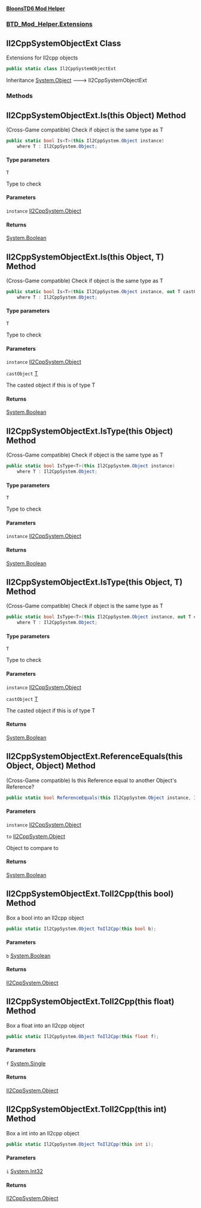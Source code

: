 #### [BloonsTD6 Mod Helper](index.md 'index')
### [BTD_Mod_Helper.Extensions](index.md#BTD_Mod_Helper.Extensions 'BTD_Mod_Helper.Extensions')

## Il2CppSystemObjectExt Class

Extensions for Il2cpp objects

```csharp
public static class Il2CppSystemObjectExt
```

Inheritance [System.Object](https://docs.microsoft.com/en-us/dotnet/api/System.Object 'System.Object') &#129106; Il2CppSystemObjectExt
### Methods

<a name='BTD_Mod_Helper.Extensions.Il2CppSystemObjectExt.Is_T_(thisIl2CppSystem.Object)'></a>

## Il2CppSystemObjectExt.Is<T>(this Object) Method

(Cross-Game compatible) Check if object is the same type as T

```csharp
public static bool Is<T>(this Il2CppSystem.Object instance)
    where T : Il2CppSystem.Object;
```
#### Type parameters

<a name='BTD_Mod_Helper.Extensions.Il2CppSystemObjectExt.Is_T_(thisIl2CppSystem.Object).T'></a>

`T`

Type to check
#### Parameters

<a name='BTD_Mod_Helper.Extensions.Il2CppSystemObjectExt.Is_T_(thisIl2CppSystem.Object).instance'></a>

`instance` [Il2CppSystem.Object](https://docs.microsoft.com/en-us/dotnet/api/Il2CppSystem.Object 'Il2CppSystem.Object')

#### Returns
[System.Boolean](https://docs.microsoft.com/en-us/dotnet/api/System.Boolean 'System.Boolean')

<a name='BTD_Mod_Helper.Extensions.Il2CppSystemObjectExt.Is_T_(thisIl2CppSystem.Object,T)'></a>

## Il2CppSystemObjectExt.Is<T>(this Object, T) Method

(Cross-Game compatible) Check if object is the same type as T

```csharp
public static bool Is<T>(this Il2CppSystem.Object instance, out T castObject)
    where T : Il2CppSystem.Object;
```
#### Type parameters

<a name='BTD_Mod_Helper.Extensions.Il2CppSystemObjectExt.Is_T_(thisIl2CppSystem.Object,T).T'></a>

`T`

Type to check
#### Parameters

<a name='BTD_Mod_Helper.Extensions.Il2CppSystemObjectExt.Is_T_(thisIl2CppSystem.Object,T).instance'></a>

`instance` [Il2CppSystem.Object](https://docs.microsoft.com/en-us/dotnet/api/Il2CppSystem.Object 'Il2CppSystem.Object')

<a name='BTD_Mod_Helper.Extensions.Il2CppSystemObjectExt.Is_T_(thisIl2CppSystem.Object,T).castObject'></a>

`castObject` [T](BTD_Mod_Helper.Extensions.Il2CppSystemObjectExt.md#BTD_Mod_Helper.Extensions.Il2CppSystemObjectExt.Is_T_(thisIl2CppSystem.Object,T).T 'BTD_Mod_Helper.Extensions.Il2CppSystemObjectExt.Is<T>(this Il2CppSystem.Object, T).T')

The casted object if this is of type T

#### Returns
[System.Boolean](https://docs.microsoft.com/en-us/dotnet/api/System.Boolean 'System.Boolean')

<a name='BTD_Mod_Helper.Extensions.Il2CppSystemObjectExt.IsType_T_(thisIl2CppSystem.Object)'></a>

## Il2CppSystemObjectExt.IsType<T>(this Object) Method

(Cross-Game compatible) Check if object is the same type as T

```csharp
public static bool IsType<T>(this Il2CppSystem.Object instance)
    where T : Il2CppSystem.Object;
```
#### Type parameters

<a name='BTD_Mod_Helper.Extensions.Il2CppSystemObjectExt.IsType_T_(thisIl2CppSystem.Object).T'></a>

`T`

Type to check
#### Parameters

<a name='BTD_Mod_Helper.Extensions.Il2CppSystemObjectExt.IsType_T_(thisIl2CppSystem.Object).instance'></a>

`instance` [Il2CppSystem.Object](https://docs.microsoft.com/en-us/dotnet/api/Il2CppSystem.Object 'Il2CppSystem.Object')

#### Returns
[System.Boolean](https://docs.microsoft.com/en-us/dotnet/api/System.Boolean 'System.Boolean')

<a name='BTD_Mod_Helper.Extensions.Il2CppSystemObjectExt.IsType_T_(thisIl2CppSystem.Object,T)'></a>

## Il2CppSystemObjectExt.IsType<T>(this Object, T) Method

(Cross-Game compatible) Check if object is the same type as T

```csharp
public static bool IsType<T>(this Il2CppSystem.Object instance, out T castObject)
    where T : Il2CppSystem.Object;
```
#### Type parameters

<a name='BTD_Mod_Helper.Extensions.Il2CppSystemObjectExt.IsType_T_(thisIl2CppSystem.Object,T).T'></a>

`T`

Type to check
#### Parameters

<a name='BTD_Mod_Helper.Extensions.Il2CppSystemObjectExt.IsType_T_(thisIl2CppSystem.Object,T).instance'></a>

`instance` [Il2CppSystem.Object](https://docs.microsoft.com/en-us/dotnet/api/Il2CppSystem.Object 'Il2CppSystem.Object')

<a name='BTD_Mod_Helper.Extensions.Il2CppSystemObjectExt.IsType_T_(thisIl2CppSystem.Object,T).castObject'></a>

`castObject` [T](BTD_Mod_Helper.Extensions.Il2CppSystemObjectExt.md#BTD_Mod_Helper.Extensions.Il2CppSystemObjectExt.IsType_T_(thisIl2CppSystem.Object,T).T 'BTD_Mod_Helper.Extensions.Il2CppSystemObjectExt.IsType<T>(this Il2CppSystem.Object, T).T')

The casted object if this is of type T

#### Returns
[System.Boolean](https://docs.microsoft.com/en-us/dotnet/api/System.Boolean 'System.Boolean')

<a name='BTD_Mod_Helper.Extensions.Il2CppSystemObjectExt.ReferenceEquals(thisIl2CppSystem.Object,Il2CppSystem.Object)'></a>

## Il2CppSystemObjectExt.ReferenceEquals(this Object, Object) Method

(Cross-Game compatible) Is this Reference equal to another Object's Reference?

```csharp
public static bool ReferenceEquals(this Il2CppSystem.Object instance, Il2CppSystem.Object to);
```
#### Parameters

<a name='BTD_Mod_Helper.Extensions.Il2CppSystemObjectExt.ReferenceEquals(thisIl2CppSystem.Object,Il2CppSystem.Object).instance'></a>

`instance` [Il2CppSystem.Object](https://docs.microsoft.com/en-us/dotnet/api/Il2CppSystem.Object 'Il2CppSystem.Object')

<a name='BTD_Mod_Helper.Extensions.Il2CppSystemObjectExt.ReferenceEquals(thisIl2CppSystem.Object,Il2CppSystem.Object).to'></a>

`to` [Il2CppSystem.Object](https://docs.microsoft.com/en-us/dotnet/api/Il2CppSystem.Object 'Il2CppSystem.Object')

Object to compare to

#### Returns
[System.Boolean](https://docs.microsoft.com/en-us/dotnet/api/System.Boolean 'System.Boolean')

<a name='BTD_Mod_Helper.Extensions.Il2CppSystemObjectExt.ToIl2Cpp(thisbool)'></a>

## Il2CppSystemObjectExt.ToIl2Cpp(this bool) Method

Box a bool into an Il2cpp object

```csharp
public static Il2CppSystem.Object ToIl2Cpp(this bool b);
```
#### Parameters

<a name='BTD_Mod_Helper.Extensions.Il2CppSystemObjectExt.ToIl2Cpp(thisbool).b'></a>

`b` [System.Boolean](https://docs.microsoft.com/en-us/dotnet/api/System.Boolean 'System.Boolean')

#### Returns
[Il2CppSystem.Object](https://docs.microsoft.com/en-us/dotnet/api/Il2CppSystem.Object 'Il2CppSystem.Object')

<a name='BTD_Mod_Helper.Extensions.Il2CppSystemObjectExt.ToIl2Cpp(thisfloat)'></a>

## Il2CppSystemObjectExt.ToIl2Cpp(this float) Method

Box a float into an Il2cpp object

```csharp
public static Il2CppSystem.Object ToIl2Cpp(this float f);
```
#### Parameters

<a name='BTD_Mod_Helper.Extensions.Il2CppSystemObjectExt.ToIl2Cpp(thisfloat).f'></a>

`f` [System.Single](https://docs.microsoft.com/en-us/dotnet/api/System.Single 'System.Single')

#### Returns
[Il2CppSystem.Object](https://docs.microsoft.com/en-us/dotnet/api/Il2CppSystem.Object 'Il2CppSystem.Object')

<a name='BTD_Mod_Helper.Extensions.Il2CppSystemObjectExt.ToIl2Cpp(thisint)'></a>

## Il2CppSystemObjectExt.ToIl2Cpp(this int) Method

Box a int into an Il2cpp object

```csharp
public static Il2CppSystem.Object ToIl2Cpp(this int i);
```
#### Parameters

<a name='BTD_Mod_Helper.Extensions.Il2CppSystemObjectExt.ToIl2Cpp(thisint).i'></a>

`i` [System.Int32](https://docs.microsoft.com/en-us/dotnet/api/System.Int32 'System.Int32')

#### Returns
[Il2CppSystem.Object](https://docs.microsoft.com/en-us/dotnet/api/Il2CppSystem.Object 'Il2CppSystem.Object')